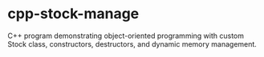 # cpp-stock-manage
C++ program demonstrating object-oriented programming with custom Stock class, constructors, destructors, and dynamic memory management.
